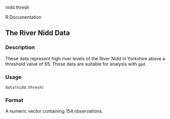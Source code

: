 nidd.thresh

R Documentation

## The River Nidd Data

### Description

These data represent high river levels of the River Nidd in Yorkshire above a
threshold value of 65. These data are suitable for analysis with `gpd`.

### Usage

    data(nidd.thresh)

### Format

A numeric vector containing 154 observations.

